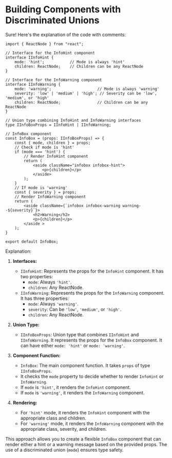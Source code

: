 # Building Components with Discriminated Unions

Sure! Here's the explanation of the code with comments:

```tsx
import { ReactNode } from "react";

// Interface for the InfoHint component
interface IInfoHint {
    mode: 'hint';           // Mode is always 'hint'
    children: ReactNode;    // Children can be any ReactNode
}

// Interface for the InfoWarning component
interface IInfoWarning {
    mode: 'warning';                    // Mode is always 'warning'
    severity: 'low' | 'medium' | 'high'; // Severity can be 'low', 'medium', or 'high'
    children: ReactNode;                // Children can be any ReactNode
}

// Union type combining InfoHint and InfoWarning interfaces
type IInfoBoxProps = IInfoHint | IInfoWarning;

// InfoBox component
const InfoBox = (props: IInfoBoxProps) => {
    const { mode, children } = props;
    // Check if mode is 'hint'
    if (mode === 'hint') {
        // Render InfoHint component
        return (
            <aside className="infobox infobox-hint">
                <p>{children}</p>
            </aside>
        );
    }
    // If mode is 'warning'
    const { severity } = props;
    // Render InfoWarning component
    return (
        <aside className={`infobox infobox-warning warning--${severity}`}>
            <h2>Warning</h2>
            <p>{children}</p>
        </aside >
    );
}

export default InfoBox;
```

Explanation:

1. **Interfaces:**
   - `IInfoHint`: Represents the props for the `InfoHint` component. It has two properties:
     - `mode`: Always `'hint'`.
     - `children`: Any ReactNode.
   - `IInfoWarning`: Represents the props for the `InfoWarning` component. It has three properties:
     - `mode`: Always `'warning'`.
     - `severity`: Can be `'low'`, `'medium'`, or `'high'`.
     - `children`: Any ReactNode.

2. **Union Type:**
   - `IInfoBoxProps`: Union type that combines `IInfoHint` and `IInfoWarning`. It represents the props for the `InfoBox` component. It can have either `mode: 'hint'` or `mode: 'warning'`.

3. **Component Function:**
   - `InfoBox`: The main component function. It takes `props` of type `IInfoBoxProps`.
   - It checks the `mode` property to decide whether to render `InfoHint` or `InfoWarning`.
   - If `mode` is `'hint'`, it renders the `InfoHint` component.
   - If `mode` is `'warning'`, it renders the `InfoWarning` component.

4. **Rendering:**
   - For `'hint'` mode, it renders the `InfoHint` component with the appropriate class and children.
   - For `'warning'` mode, it renders the `InfoWarning` component with the appropriate class, severity, and children.

This approach allows you to create a flexible `InfoBox` component that can render either a hint or a warning message based on the provided props. The use of a discriminated union (`mode`) ensures type safety.